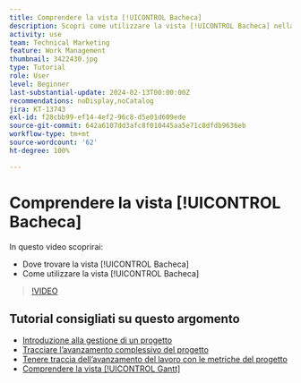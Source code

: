 ```yaml
---
title: Comprendere la vista [!UICONTROL Bacheca]
description: Scopri come utilizzare la vista [!UICONTROL Bacheca] nella pagina di destinazione del progetto.
activity: use
team: Technical Marketing
feature: Work Management
thumbnail: 3422430.jpg
type: Tutorial
role: User
level: Beginner
last-substantial-update: 2024-02-13T00:00:00Z
recommendations: noDisplay,noCatalog
jira: KT-13743
exl-id: f28cbb99-ef14-4ef2-96c8-d5e01d609ede
source-git-commit: 642a6107dd3afc8f010445aa5e71c8dfdb9636eb
workflow-type: tm+mt
source-wordcount: '62'
ht-degree: 100%

---
```


# Comprendere la vista [!UICONTROL Bacheca]

In questo video scoprirai:

* Dove trovare la vista [!UICONTROL Bacheca]
* Come utilizzare la vista [!UICONTROL Bacheca]


>[!VIDEO](https://video.tv.adobe.com/v/3422430/?quality=12&learn=on)

## Tutorial consigliati su questo argomento

* [Introduzione alla gestione di un progetto](/help/manage-work/projects/getting-started-manage-a-project.md)
* [Tracciare l’avanzamento complessivo del progetto](/help/manage-work/projects/track-overall-project-progress.md)
* [Tenere traccia dell’avanzamento del lavoro con le metriche del progetto](/help/manage-work/projects/track-work-progress-with-project-metrics.md)
* [Comprendere la vista [!UICONTROL Gantt]](/help/manage-work/projects/understand-the-gantt-view.md)
